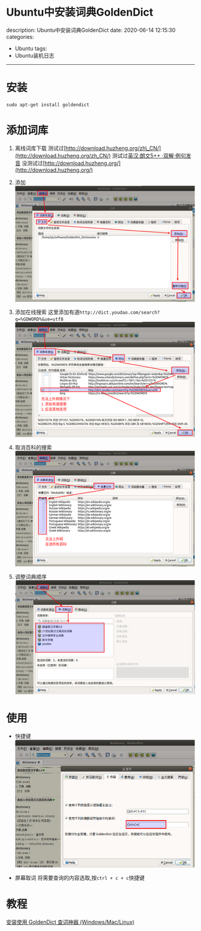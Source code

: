 #   Ubuntu中安装词典GoldenDict
description: Ubuntu中安装词典GoldenDict
date: 2020-06-14 12:15:30
categories:
- Ubuntu
tags:
- Ubuntu装机日志
---
#   安装
```console
sudo apt-get install goldendict
```

#   添加词库
1.  离线词库下载
测试过[http://download.huzheng.org/zh\_CN/](http://download.huzheng.org/zh_CN/)
测试过[英汉:朗文5++ ·双解·例句发音](https://freemdict.com/2018/06/04/%e8%8b%b1%e6%b1%89-%e6%9c%97%e6%96%875-%c2%b7%e5%8f%8c%e8%a7%a3%c2%b7%e4%be%8b%e5%8f%a5%e5%8f%91%e9%9f%b3/)
没测试过[http://download.huzheng.org/](http://download.huzheng.org/)

2.  添加
![](../images/2020/06/20200614003.png)


3.  添加在线搜索
这里添加有道`http://dict.youdao.com/search?q=%GDWORD%&ue=utf8`
![](../images/2020/06/20200614005.png)

4.  取消百科的搜索
![](../images/2020/06/20200614006.png)

5.  调整词典顺序
![](../images/2020/06/20200614004.png)

#   使用
+   快捷键
![](../images/2020/06/20200614007.png)

+   屏幕取词
将需要查询的内容选取,按`ctrl + c + c`快捷键

#   教程
[安装使用 GoldenDict 查词神器 (Windows/Mac/Linux)](https://www.jianshu.com/p/b6b2c1d78d7c)

